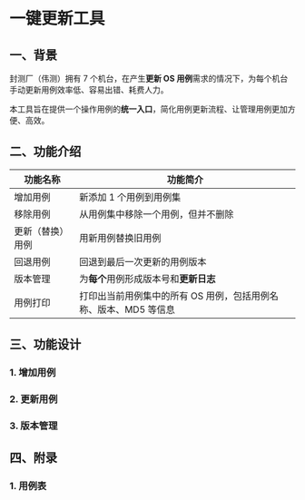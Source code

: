 # 一键更新工具

## 一、背景

封测厂（伟测）拥有 7 个机台，在产生**更新 OS 用例**需求的情况下，为每个机台手动更新用例效率低、容易出错、耗费人力。

本工具旨在提供一个操作用例的**统一入口**，简化用例更新流程、让管理用例更加方便、高效。

## 二、功能介绍

| 功能名称         | 功能简介                                                     |
| ---------------- | ------------------------------------------------------------ |
| 增加用例         | 新添加 1 个用例到用例集                                      |
| 移除用例         | 从用例集中移除一个用例，但并不删除                           |
| 更新（替换）用例 | 用新用例替换旧用例                                           |
| 回退用例         | 回退到最后一次更新的用例版本                                 |
| 版本管理         | 为**每个**用例形成版本号和**更新日志**                       |
| 用例打印         | 打印出当前用例集中的所有 OS 用例，包括用例名称、版本、MD5 等信息 |

## 三、功能设计

### 1. 增加用例



### 2. 更新用例



### 3. 版本管理





## 四、附录

### 1. 用例表

